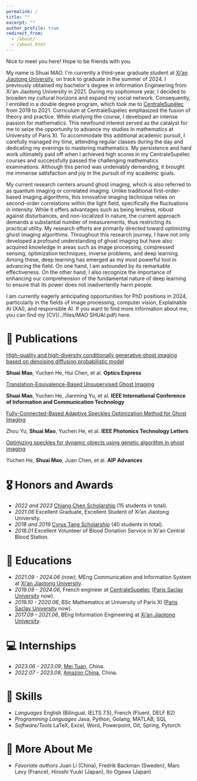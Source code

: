 ```yaml
---
permalink: /
title: ""
excerpt: ""
author_profile: true
redirect_from: 
  - /about/
  - /about.html
---
```


<!-- {% if site.google_scholar_stats_use_cdn %}
{% assign gsDataBaseUrl = "https://cdn.jsdelivr.net/gh/" | append: site.repository | append: "@" %}
{% else %}
{% assign gsDataBaseUrl = "https://raw.githubusercontent.com/" | append: site.repository | append: "/" %}
{% endif %}
{% assign url = gsDataBaseUrl | append: "google-scholar-stats/gs_data_shieldsio.json" %} -->
<span class='anchor' id='about-me'></span>
Nice to meet you here! Hope to be friends with you.

My name is Shuai MAO. I'm currently a third-year graduate student at [Xi’an Jiaotong University](http://eie.xjtu.edu.cn/en/index.htm), on track to graduate in the summer of 2024. I previously obtained my bachelor's degree in Information Engineering from Xi'an Jiaotong University in 2021. During my sophomore year, I decided to broaden my cultural horizons and expand my social network. Consequently, I enrolled in a double degree program, which took me to [CentraleSupélec](https://www.centralesupelec.fr/en) from 2019 to 2021. Curriculum at CentraleSupélec emphasized the fusion of theory and practice. While studying the course, I developed an intense passion for mathematics. This newfound interest served as the catalyst for me to seize the opportunity to advance my studies in mathematics at University of Paris XI. To accommodate this additional academic pursuit, I carefully managed my time, attending regular classes during the day and dedicating my evenings to mastering mathematics. My persistence and hard work ultimately paid off when I achieved high scores in my CentraleSupélec courses and successfully passed the challenging mathematics examinations. Although this period was undeniably demanding, it brought me immense satisfaction and joy in the pursuit of my academic goals.

My current research centers around ghost imaging, which is also referred to as quantum imaging or correlated imaging. Unlike traditional first-order-based imaging algorithms, this innovative imaging technique relies on second-order correlations within the light field, specifically the fluctuations in intensity. While it offers advantages such as being lensless, robust against disturbances, and non-localized in nature, the current approach demands a substantial number of measurements, thus restricting its practical utility. My research efforts are primarily directed toward optimizing ghost imaging algorithms. Throughout this research journey, I have not only developed a profound understanding of ghost imaging but have also acquired knowledge in areas such as image processing, compressed sensing, optimization techniques, inverse problems, and deep learning. Among these, deep learning has emerged as my most powerful tool in advancing the field. On one hand, I am astounded by its remarkable effectiveness. On the other hand, I also recognize the importance of enhancing our comprehension of the fundamental nature of deep learning to ensure that its power does not inadvertently harm people.

I am currently eagerly anticipating opportunities for PhD positions in 2024, particularly in the fields of image processing, computer vision, Explainable AI (XAI), and responsible AI. If you want to find more information about me, you can find my [CV](../files/MAO SHUAI.pdf) here.


# 📝 Publications 
<!-- <div class='paper-box'><div class='paper-box-image'><div><div class="badge">CVPR 2016</div><img src='images/500x300.png' alt="sym" width="100%"></div></div>
<div class='paper-box-text' markdown="1"> -->
[High-quality and high-diversity conditionally generative ghost imaging based on denoising diffusion probabilistic model](../files/High-quality%20and%20high-diversity%20conditionally%20generative%20ghost%20imaging%20based%20on%20denoising%20diffusion%20probabilistic%20model.pdf)

**Shuai Mao**, Yuchen He, Hui Chen, et al.  **Optics Express**

[Translation-Equivalence-Based Unsupervised Ghost Imaging](../files/Translation-Equivalence-Based%20Unsupervised%20Ghost%20Imaging.pdf)

**Shuai Mao**, Yuchen He, Jianming Yu, et al.  **IEEE International Conference of Information and Communication Technology**

[Fully-Connected-Based Adaptive Speckles Optimization Method for Ghost Imaging](../files/Fully-Connected-Based_Adaptive_Speckles_Optimization_Method_for_Ghost_Imaging.pdf)

Zhou Yu, **Shuai Mao**, Yuchen He, et al.  **IEEE Photonics Technology Letters**

[Optimizing speckles for dynamic objects using genetic algorithm in ghost imaging](../files/Optimizing%20speckles%20for%20dynamic%20objects%20using%20genetic.pdf)

Yuchen He, **Shuai Mao**, Juan Chen, et al.  **AIP Advances**

# 🎖 Honors and Awards
- *2022 and 2023* [Chiang Chen Scholarship](http://www.ccicf.org.hk/en/scholarships/fellowship_b_06/) (15 students in total). 
- *2021.06* Excellent Graduate, Excellent Student of Xi’an Jiaotong University. 
- *2018 and 2019* [Cyrus Tang Scholarship](https://tangfoundation.org/cyrus-tang-foundation/ct-scholarship/introduction/) (40 students in total). 
- *2018.01* Excellent Volunteer of Blood Donation Service in Xi'an Central Blood Station. 

# 📖 Educations
- *2021.09 - 2024.06 (now)*, MEng Communication and Information System at [Xi’an Jiaotong University](http://eie.xjtu.edu.cn/en/index.htm). 
- *2019.09 - 2024.06*, French engineer at [CentraleSupélec](https://www.centralesupelec.fr/en) ([Paris Saclay University](https://www.universite-paris-saclay.fr/en) now). 
- *2019.10 - 2020.06*, BSc Mathematics at University of Paris XI ([Paris Saclay University](https://www.universite-paris-saclay.fr/en) now).
- *2017.09 - 2021.06*, BEng Information Engineering at [Xi’an Jiaotong University](http://eie.xjtu.edu.cn/en/index.htm).

# 💻 Internships
- *2023.06 - 2023.09*, [Mei Tuan](https://www.meituan.com/en-US/about-us), China.
- *2022.07 - 2023.08*, [Amazon China](https://www.meituan.com/en-US/about-us), China.

# 🔧 Skills
- *Languages*    English (Bilingual, IELTS 7.5), French (Fluent, DELF B2)
- *Programming Languages*    Java, Python, Golang, MATLAB, SQL 
- *Software/Tools*    LaTeX, Excel, Word, Powerpoint, Git, Spring, Pytorch

# 💭 More About Me
- *Favoriate authors*  Juan Li (China), Fredrik Backman (Sweden), Marc Levy (France), Hiroshi Yuuki (Japan), Ito Ogawa (Japan)